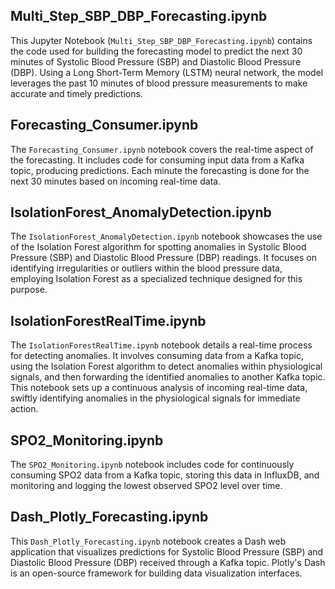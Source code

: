 ## Multi_Step_SBP_DBP_Forecasting.ipynb
This Jupyter Notebook (`Multi_Step_SBP_DBP_Forecasting.ipynb`) contains the code used for building the forecasting model to predict the next 30 minutes of Systolic Blood Pressure (SBP) and Diastolic Blood Pressure (DBP). Using a Long Short-Term Memory (LSTM) neural network, the model leverages the past 10 minutes of blood pressure measurements to make accurate and timely predictions.


## Forecasting_Consumer.ipynb
The `Forecasting_Consumer.ipynb` notebook covers the real-time aspect of the forecasting. It includes code for consuming input data from a Kafka topic, producing predictions. Each minute the forecasting is done for the next 30 minutes based on incoming real-time data.

## IsolationForest_AnomalyDetection.ipynb
The `IsolationForest_AnomalyDetection.ipynb` notebook showcases the use of the Isolation Forest algorithm for spotting anomalies in Systolic Blood Pressure (SBP) and Diastolic Blood Pressure (DBP) readings. It focuses on identifying irregularities or outliers within the blood pressure data, employing Isolation Forest as a specialized technique designed for this purpose.

## IsolationForestRealTime.ipynb
The `IsolationForestRealTime.ipynb` notebook details a real-time process for detecting anomalies. It involves consuming data from a Kafka topic, using the Isolation Forest algorithm to detect anomalies within physiological signals, and then forwarding the identified anomalies to another Kafka topic. This notebook sets up a continuous analysis of incoming real-time data, swiftly identifying anomalies in the physiological signals for immediate action.

## SPO2_Monitoring.ipynb
The `SPO2_Monitoring.ipynb` notebook includes code for continuously consuming SPO2 data from a Kafka topic, storing this data in InfluxDB, and monitoring and logging the lowest observed SPO2 level over time.


## Dash_Plotly_Forecasting.ipynb
This `Dash_Plotly_Forecasting.ipynb` notebook creates a Dash web application that visualizes predictions for Systolic Blood Pressure (SBP) and Diastolic Blood Pressure (DBP) received through a Kafka topic. Plotly's Dash is an open-source framework for building data visualization interfaces.





